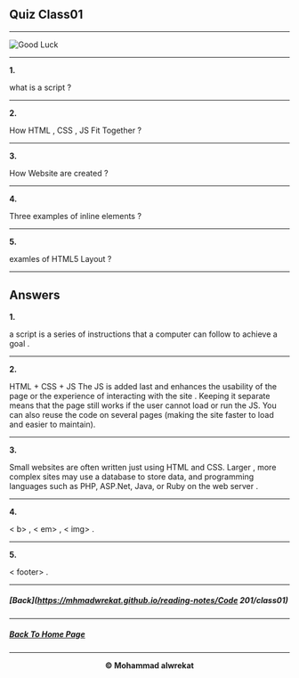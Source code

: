 ## Quiz Class01

---

![Good Luck](https://images.assetsdelivery.com/compings_v2/venimo/venimo1705/venimo170500047.jpg)

---
**1.** 

what is a script ? 

---
**2.** 

How HTML , CSS , JS Fit Together ?

---
**3.** 

How Website are created ?

---
**4.** 

Three examples of inline elements ?

---
**5.** 

examles of HTML5 Layout ?

---
## Answers 
**1.** 

a script is a series of instructions that a computer can follow to achieve a goal .

---
**2.** 

HTML + CSS + JS The JS is added last and enhances the usability of the page or the experience of interacting with the site .
Keeping it separate means that the page still works if the user cannot load or run the JS. You can also reuse the code on several pages (making the site faster to load
and easier to maintain).

---
**3.** 

Small websites are often written just using HTML and CSS.
Larger , more complex sites may use a database to store data, and programming languages such as PHP, ASP.Net, Java, or Ruby on the web server .

---
**4.** 

< b> , < em> , < img> .

---
**5.** 

< footer> .

---
##### [Back](https://mhmadwrekat.github.io/reading-notes/Code 201/class01)

---
##### [Back To Home Page](https://mhmadwrekat.github.io/reading-notes)

---
<b>
<p align="center">
© Mohammad alwrekat
</p>
